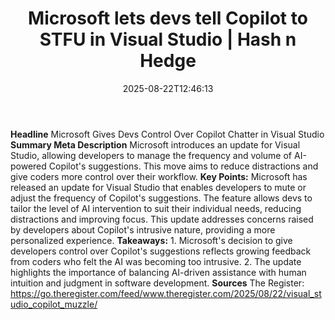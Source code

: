 ﻿---
title: "Microsoft lets devs tell Copilot to STFU in Visual Studio | Hash n Hedge"
date: "2025-08-22T12:46:13"
category: "Markets"
summary: ""
slug: "microsoft-lets-devs-tell-copilot-to-stfu-in-visual-studio"
source_urls:
  - ""
seo:
  title: "Microsoft lets devs tell Copilot to STFU in Visual Studio | Hash n Hedge | Hash n Hedge"
  description: ""
  keywords: ["news", "markets", "brief"]
---
**Headline** Microsoft Gives Devs Control Over Copilot Chatter in Visual Studio  **Summary Meta Description** Microsoft introduces an update for Visual Studio, allowing developers to manage the frequency and volume of AI-powered Copilot's suggestions. This move aims to reduce distractions and give coders more control over their workflow.  **Key Points:**   Microsoft has released an update for Visual Studio that enables developers to mute or adjust the frequency of Copilot's suggestions.  The feature allows devs to tailor the level of AI intervention to suit their individual needs, reducing distractions and improving focus.  This update addresses concerns raised by developers about Copilot's intrusive nature, providing a more personalized experience.  **Takeaways:**  1. Microsoft's decision to give developers control over Copilot's suggestions reflects growing feedback from coders who felt the AI was becoming too intrusive. 2. The update highlights the importance of balancing AI-driven assistance with human intuition and judgment in software development.  **Sources** The Register: https://go.theregister.com/feed/www.theregister.com/2025/08/22/visual_studio_copilot_muzzle/